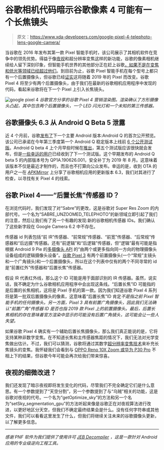 # 谷歌相机代码暗示谷歌像素 4 可能有一个长焦镜头

> 原文：<https://www.xda-developers.com/google-pixel-4-telephoto-lens-google-camera/>

当谷歌在 2016 年发布其第一款 Pixel 智能手机时，该公司展示了其相机软件在竞争中的领先优势。得益于像[夜视](https://www.xda-developers.com/google-pixel-night-sight-google-camera-review/)和超分辨率变焦这样的新功能，谷歌的像素相机继续给人留下深刻印象，但智能手机世界的其他部分正在赶上谷歌[，如果不是在变焦和低光等领域已经超过他们](https://www.xda-developers.com/huawei-p30-pro-camera-review-50x-zoom/)。到目前为止，谷歌 Pixel 智能手机在每个型号上都只有一个后置摄像头，但谷歌已经[证实](https://www.xda-developers.com/google-pixel-4-teaser/)这将随着 2019 年的 Pixel 而改变。谷歌 Pixel 4 将至少有两个后置摄像头，由于我们在最新的谷歌相机应用程序中发现的代码，看起来谷歌将在下一个 Pixel 上引入长焦镜头。

![google pixel 4](img/a453a1825deb40cda9a57fbdeb6a80b7.png) *谷歌官方分享的谷歌 Pixel 4 营销渲染图。渲染确认了方形摄像头凸起，其中包含两个后置摄像头，一个 LED 闪光灯和一个未知的第三传感器。*

## 谷歌摄像头 6.3 从 Android Q Beta 5 泄露

近 4 个月前，谷歌[发布了](https://www.xda-developers.com/android-q-dp1-google-pixel-2-google-pixel-3/)下一个主要 Android 版本:Android Q 的首次公开预览。该公司已承诺在今年第三季度第一个 Android Q 稳定版本上线前 [6 个公开测试版](https://www.xda-developers.com/android-q-beta-release-schedule/)。Android Q beta 4 上个月早些时候在[推出](https://www.xda-developers.com/android-q-beta-4-released-google-pixel/)，第五个测试版应该很快就会发布，但是[一些幸运的用户](https://twitter.com/MishaalRahman/status/1146437359279456259)已经收到了下一个测试版。这个早期发布的 Android Q beta 5 的内部版本号为 QP1A.190626.001，安全补丁为 2019 年 8 月。这意味着该版本不仅是最近才制作的，而且也不打算向公众发布。幸运的是，收到 OTA 的用户之一在 [*APKMirror*](https://www.apkmirror.com/apk/google-inc/camera/camera-6-3-017-253834016-release/) 上分享了谷歌相机应用的更新版本 6.3，我们对其进行了检查，以寻找有关 Pixel 4 的线索。

## 谷歌 Pixel 4——“后置长焦”传感器 ID？

在浏览代码时，我们发现了对“Sabre”的更改，这是谷歌对 Super Res Zoom 的内部代号。一个名为“SABRE_UNZOOMED_TELEPHOTO”的新领域立即引起了我们的注意，然后让我们有了另一个有趣的发现:新的谷歌相机传感器 IDs。我们确认了这些新字段在 Google Camera 6.2 中不存在。

传感器 id 列表包括“前 IR”传感器、“前常规”传感器、“前宽”传感器、“后常规”传感器和“后远摄”传感器。还有“前逻辑”和“后逻辑”传感器，但“逻辑”最有可能是指根据 Android 9 Pie 的[多摄像头 API](https://source.android.com/devices/camera/multi-camera#implementation) 的“由两个或更多指向同一方向的物理摄像头设备组成的逻辑摄像头设备”。[谷歌 Pixel 3](https://www.xda-developers.com/google-pixel-3-xl-camera-software-design-pixel-stand/) 有两个前置摄像头(一个“常规”主镜头和一个广角镜头)和一个后置摄像头，所以在这个列表中仅有的两个不同寻常的 id 是“前置红外”传感器和“后置长焦”传感器。

假设 IR 代表红外线，那么这个 ID 可能是用于面部识别的 IR 传感器。虽然，说实话，我不确定为什么谷歌相机应用程序中会出现这条线。“后置长焦”ID 可能指的是后置的长焦相机，这将是 Pixel 手机的第一款。因为我们知道谷歌 Pixel 4 系列将是第一批双后置摄像头的像素，这意味着“后置长焦”ID 肯定*不是指之前 Pixel 智能手机的任何摄像头。另一方面，Pixel 3 具有前置广角摄像头，因此我们无法确认“前置广角”传感器 ID 是否也指 2019 款 Pixel 上的前置摄像头。最后，后置长焦相机的存在意味着官方渲染中显示的可能没有后置广角镜头，这可能会让一些人失望。*

如果谷歌 Pixel 4 确实有一个辅助后置长焦摄像头，那么我们真正能说的是，它将支持某种非数字变焦。在不知道长焦和主传感器焦距的情况下，我们无法对光学变焦做出估计。不过，我们可以猜测，谷歌将通过其数字[超分辨率变焦技术](https://ai.googleblog.com/2018/10/see-better-and-further-with-super-res.html)来补充长焦镜头的变焦。我怀疑我们会看到与 [OPPO Reno 10X Zoom 或华为 P30 Pro](https://www.xda-developers.com/oppo-reno-10x-zoom-vs-huawei-p30-pro/) 不相上下的结果，但谷歌今年可能会再次给我们带来惊喜。

## 夜视的细微改进？

我们还发现了暗示夜视即将发生变化的代码，尽管我们不完全确定它们是什么意思。有一个参数提到了“天空分割”，另一个参数提到了与“乌贼”相关的功能，这是谷歌对夜视的代号。一个名为“getOptimize_sky”的方法和另一个名为“setSky_segmentation_gpu”的方法听起来像是谷歌正在对夜视算法进行改进，以更好地区分天空，但我们不确定最终结果会是什么。没有任何字符串或其他文件，我们可以看看这里发生了什么，但我们将继续关注未来的谷歌摄像头更新，以了解更多信息。

* * *

*感谢 PNF 软件为我们提供了使用许可 [JEB Decompiler](https://www.pnfsoftware.com/?aid=xdadev) ，这是一款针对 Android 应用的专业级逆向工程工具。*